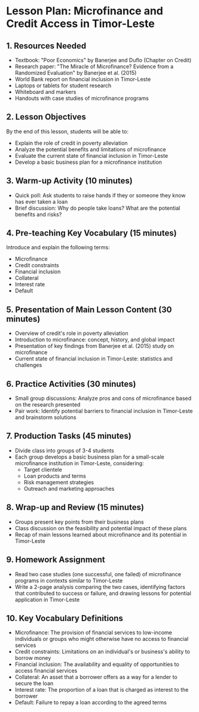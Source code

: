# Lesson Plan: Microfinance and Credit Access in Timor-Leste

## 1. Resources Needed

- Textbook: "Poor Economics" by Banerjee and Duflo (Chapter on Credit)
- Research paper: "The Miracle of Microfinance? Evidence from a Randomized Evaluation" by Banerjee et al. (2015)
- World Bank report on financial inclusion in Timor-Leste
- Laptops or tablets for student research
- Whiteboard and markers
- Handouts with case studies of microfinance programs

## 2. Lesson Objectives

By the end of this lesson, students will be able to:
- Explain the role of credit in poverty alleviation
- Analyze the potential benefits and limitations of microfinance
- Evaluate the current state of financial inclusion in Timor-Leste
- Develop a basic business plan for a microfinance institution

## 3. Warm-up Activity (10 minutes)

- Quick poll: Ask students to raise hands if they or someone they know has ever taken a loan
- Brief discussion: Why do people take loans? What are the potential benefits and risks?

## 4. Pre-teaching Key Vocabulary (15 minutes)

Introduce and explain the following terms:
- Microfinance
- Credit constraints
- Financial inclusion
- Collateral
- Interest rate
- Default

## 5. Presentation of Main Lesson Content (30 minutes)

- Overview of credit's role in poverty alleviation
- Introduction to microfinance: concept, history, and global impact
- Presentation of key findings from Banerjee et al. (2015) study on microfinance
- Current state of financial inclusion in Timor-Leste: statistics and challenges

## 6. Practice Activities (30 minutes)

- Small group discussions: Analyze pros and cons of microfinance based on the research presented
- Pair work: Identify potential barriers to financial inclusion in Timor-Leste and brainstorm solutions

## 7. Production Tasks (45 minutes)

- Divide class into groups of 3-4 students
- Each group develops a basic business plan for a small-scale microfinance institution in Timor-Leste, considering:
  * Target clientele
  * Loan products and terms
  * Risk management strategies
  * Outreach and marketing approaches

## 8. Wrap-up and Review (15 minutes)

- Groups present key points from their business plans
- Class discussion on the feasibility and potential impact of these plans
- Recap of main lessons learned about microfinance and its potential in Timor-Leste

## 9. Homework Assignment

- Read two case studies (one successful, one failed) of microfinance programs in contexts similar to Timor-Leste
- Write a 2-page analysis comparing the two cases, identifying factors that contributed to success or failure, and drawing lessons for potential application in Timor-Leste

## 10. Key Vocabulary Definitions

- Microfinance: The provision of financial services to low-income individuals or groups who might otherwise have no access to financial services
- Credit constraints: Limitations on an individual's or business's ability to borrow money
- Financial inclusion: The availability and equality of opportunities to access financial services
- Collateral: An asset that a borrower offers as a way for a lender to secure the loan
- Interest rate: The proportion of a loan that is charged as interest to the borrower
- Default: Failure to repay a loan according to the agreed terms
